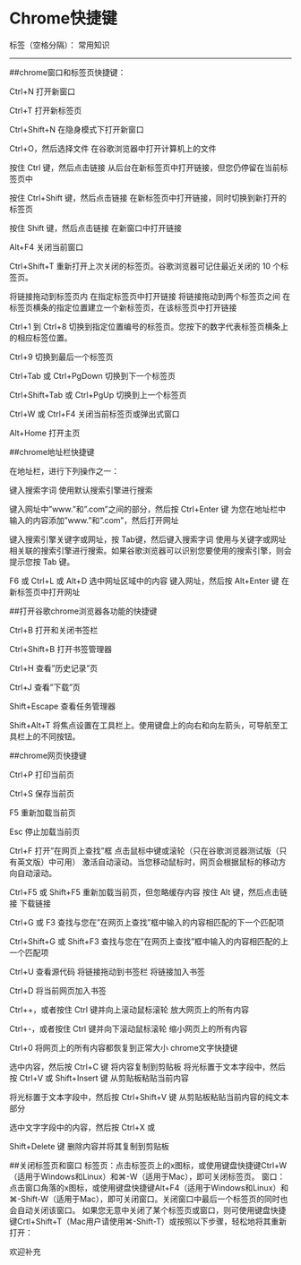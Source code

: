 ﻿# Chrome快捷键

标签（空格分隔）： 常用知识

---

##chrome窗口和标签页快捷键： 

Ctrl+N	打开新窗口 

Ctrl+T	打开新标签页 

Ctrl+Shift+N	在隐身模式下打开新窗口 

Ctrl+O，然后选择文件	在谷歌浏览器中打开计算机上的文件 

按住 Ctrl 键，然后点击链接	从后台在新标签页中打开链接，但您仍停留在当前标签页中 

按住 Ctrl+Shift 键，然后点击链接	在新标签页中打开链接，同时切换到新打开的标签页 

按住 Shift 键，然后点击链接	在新窗口中打开链接 

Alt+F4	关闭当前窗口 

Ctrl+Shift+T	重新打开上次关闭的标签页。谷歌浏览器可记住最近关闭的 10 个标签页。 

将链接拖动到标签页内	在指定标签页中打开链接 
将链接拖动到两个标签页之间	在标签页横条的指定位置建立一个新标签页，在该标签页中打开链接 

Ctrl+1 到 Ctrl+8	切换到指定位置编号的标签页。您按下的数字代表标签页横条上的相应标签位置。 

Ctrl+9	切换到最后一个标签页 

Ctrl+Tab 或 Ctrl+PgDown	切换到下一个标签页 

Ctrl+Shift+Tab 或 Ctrl+PgUp	切换到上一个标签页 

Ctrl+W 或 Ctrl+F4	关闭当前标签页或弹出式窗口 

Alt+Home	打开主页 

##chrome地址栏快捷键 

在地址栏，进行下列操作之一： 

键入搜索字词	使用默认搜索引擎进行搜索 

键入网址中”www.”和”.com”之间的部分，然后按 
Ctrl+Enter 键	为您在地址栏中输入的内容添加”www.”和”.com”，然后打开网址 

键入搜索引擎关键字或网址，按 Tab键，然后键入搜索字词	使用与关键字或网址相关联的搜索引擎进行搜索。如果谷歌浏览器可以识别您要使用的搜索引擎，则会提示您按 Tab 键。 

F6 或 Ctrl+L 或 Alt+D	选中网址区域中的内容 
键入网址，然后按 Alt+Enter 键	在新标签页中打开网址 



##打开谷歌chrome浏览器各功能的快捷键 


Ctrl+B	打开和关闭书签栏 

Ctrl+Shift+B	打开书签管理器 

Ctrl+H	查看”历史记录”页 

Ctrl+J	查看”下载”页 

Shift+Escape	查看任务管理器 

Shift+Alt+T	将焦点设置在工具栏上。使用键盘上的向右和向左箭头，可导航至工具栏上的不同按钮。 



##chrome网页快捷键 


Ctrl+P	打印当前页 

Ctrl+S	保存当前页 

F5	重新加载当前页 

Esc	停止加载当前页 

Ctrl+F	打开”在网页上查找”框 
点击鼠标中键或滚轮（只在谷歌浏览器测试版（只有英文版）中可用）	激活自动滚动。当您移动鼠标时，网页会根据鼠标的移动方向自动滚动。 

Ctrl+F5 或 Shift+F5	重新加载当前页，但忽略缓存内容 
按住 Alt 键，然后点击链接	下载链接 

Ctrl+G 或 F3	查找与您在”在网页上查找”框中输入的内容相匹配的下一个匹配项 

Ctrl+Shift+G 或 Shift+F3	查找与您在”在网页上查找”框中输入的内容相匹配的上一个匹配项

Ctrl+U	查看源代码 
将链接拖动到书签栏	将链接加入书签 

Ctrl+D	将当前网页加入书签 

Ctrl++，或者按住 Ctrl 键并向上滚动鼠标滚轮	放大网页上的所有内容 

Ctrl+-，或者按住 Ctrl 键并向下滚动鼠标滚轮	缩小网页上的所有内容 

Ctrl+0	将网页上的所有内容都恢复到正常大小 
chrome文字快捷键 

选中内容，然后按 Ctrl+C 键	将内容复制到剪贴板 
将光标置于文本字段中，然后按 Ctrl+V 或 Shift+Insert 键	从剪贴板粘贴当前内容 


将光标置于文本字段中，然后按 Ctrl+Shift+V 键	从剪贴板粘贴当前内容的纯文本部分 

选中文字字段中的内容，然后按 Ctrl+X 或 


Shift+Delete 键	删除内容并将其复制到剪贴板 


##关闭标签页和窗口
标签页：点击标签页上的x图标，或使用键盘快捷键Ctrl+W（适用于Windows和Linux）和⌘-W（适用于Mac），即可关闭标签页。
窗口：点击窗口角落的x图标，或使用键盘快捷键Alt+F4（适用于Windows和Linux）和⌘-Shift-W（适用于Mac），即可关闭窗口。关闭窗口中最后一个标签页的同时也会自动关闭该窗口。
如果您无意中关闭了某个标签页或窗口，则可使用键盘快捷键Crtl+Shift+T（Mac用户请使用⌘-Shift-T）或按照以下步骤，轻松地将其重新打开：


欢迎补充




